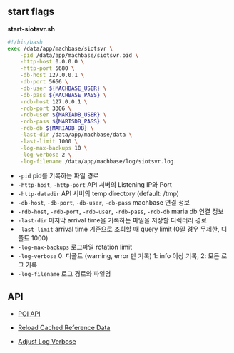 
## start flags

**start-siotsvr.sh**

```sh
#!/bin/bash
exec /data/app/machbase/siotsvr \
	-pid /data/app/machbase/siotsvr.pid \
	-http-host 0.0.0.0 \
	-http-port 5680 \
	-db-host 127.0.0.1 \
	-db-port 5656 \
	-db-user ${MACHBASE_USER} \
	-db-pass ${MACHBASE_PASS} \
	-rdb-host 127.0.0.1 \
	-rdb-port 3306 \
	-rdb-user ${MARIADB_USER} \
	-rdb-pass ${MARISDB_PASS} \
	-rdb-db ${MARIADB_DB} \
	-last-dir /data/app/machbase/data \
	-last-limit 1000 \
	-log-max-backups 10 \
	-log-verbose 2 \
	-log-filename /data/app/machbase/log/siotsvr.log
```

- `-pid` pid를 기록하는 파일 경로
- `-http-host`, `-http-port` API 서버의 Listening IP와 Port
- `-http-datadir` API 서버의 temp directory (default: /tmp)
- `-db-host`, `-db-port`, `-db-user`, `-db-pass` machbase 연결 정보
- `-rdb-host`, `-rdb-port`, `-rdb-user`, `-rdb-pass`, `-rdb-db` maria db 연결 정보
- `-last-dir` 마지막 arrival time을 기록하는 파일을 저장할 디렉터리 경로
- `-last-limit` arrival time 기준으로 조회할 때 query limit (0일 경우 무제한, 디폴트 1000)
- `-log-max-backups` 로그파일 rotation limit
- `-log-verbose` 0: 디폴트 (warning, error 만 기록)  1: info 이상 기록, 2: 모든 로그 기록
- `-log-filename` 로그 경로와 파일명

## API

- [POI API](./docs/api_poi.md)

- [Reload Cached Reference Data](./docs/api_reload.md)

- [Adjust Log Verbose](./docs/api_log.md)

